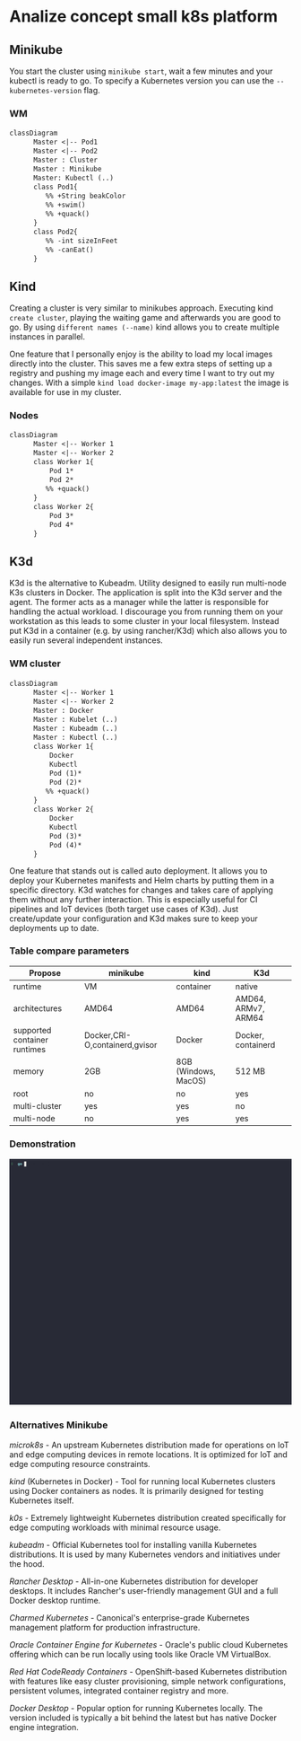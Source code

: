 # Analize concept small k8s platform

## Minikube

 You start the cluster using ```minikube start```, wait a few minutes and your kubectl is ready to go. To specify a Kubernetes version you can use the ```--kubernetes-version``` flag.

### WM

```mermaid
classDiagram
      Master <|-- Pod1
      Master <|-- Pod2
      Master : Cluster
      Master : Minikube
      Master: Kubectl (..)
      class Pod1{
         %% +String beakColor
         %% +swim()
         %% +quack()
      }
      class Pod2{
         %% -int sizeInFeet
         %% -canEat()
      }
```

## Kind

Creating a cluster is very similar to minikubes approach. Executing kind ```create cluster```, playing the waiting game and afterwards you are good to go. By using ```different names (--name)``` kind allows you to create multiple instances in parallel.

One feature that I personally enjoy is the ability to load my local images directly into the cluster. This saves me a few extra steps of setting up a registry and pushing my image each and every time I want to try out my changes. With a simple ```kind load docker-image my-app:latest``` the image is available for use in my cluster.

### Nodes

```mermaid
classDiagram
      Master <|-- Worker 1
      Master <|-- Worker 2
      class Worker 1{
          Pod 1* 
          Pod 2* 
         %% +quack()
      }
      class Worker 2{
          Pod 3* 
          Pod 4* 
      }
```

## K3d

  K3d is the alternative to Kubeadm. Utility designed to easily run multi-node K3s clusters in Docker.
  The application is split into the K3d server and the agent. The former acts as a manager while the latter is responsible for handling the actual workload. I discourage you from running them on your workstation as this leads to some cluster in your local filesystem. Instead put K3d in a container (e.g. by using rancher/K3d) which also allows you to easily run several independent instances.

### WM cluster

```mermaid
classDiagram
      Master <|-- Worker 1
      Master <|-- Worker 2
      Master : Docker
      Master : Kubelet (..)
      Master : Kubeadm (..)
      Master : Kubectl (..)
      class Worker 1{
          Docker
          Kubectl
          Pod (1)* 
          Pod (2)* 
         %% +quack()
      }
      class Worker 2{
          Docker
          Kubectl
          Pod (3)* 
          Pod (4)* 
      }
```

One feature that stands out is called auto deployment. It allows you to deploy your Kubernetes manifests and Helm charts by putting them in a specific directory. K3d watches for changes and takes care of applying them without any further interaction. This is especially useful for CI pipelines and IoT devices (both target use cases of K3d). Just create/update your configuration and K3d makes sure to keep your deployments up to date.

### Table compare parameters

| Propose | minikube | kind | K3d |
|---------|----------|------|-----|
| runtime | VM | container | native |
| architectures | AMD64 | AMD64 | AMD64, ARMv7, ARM64 |
| supported container runtimes | Docker,CRI-O,containerd,gvisor | Docker | Docker, containerd |
| memory | 2GB | 8GB (Windows, MacOS) | 512 MB |
| root | no | no | yes |
| multi-cluster | yes | yes | no |
| multi-node | no | yes | yes |

### Demonstration

![alt text](demo.gif)

### Alternatives Minikube

*microk8s* - An upstream Kubernetes distribution made for operations on IoT and edge computing devices in remote locations. It is optimized for IoT and edge computing resource constraints.

*kind* (Kubernetes in Docker) - Tool for running local Kubernetes clusters using Docker containers as nodes. It is primarily designed for testing Kubernetes itself.

*k0s* - Extremely lightweight Kubernetes distribution created specifically for edge computing workloads with minimal resource usage.

*kubeadm* - Official Kubernetes tool for installing vanilla Kubernetes distributions. It is used by many Kubernetes vendors and initiatives under the hood.

*Rancher Desktop* - All-in-one Kubernetes distribution for developer desktops. It includes Rancher's user-friendly management GUI and a full Docker desktop runtime.

*Charmed Kubernetes* - Canonical's enterprise-grade Kubernetes management platform for production infrastructure.

*Oracle Container Engine for Kubernetes* - Oracle's public cloud Kubernetes offering which can be run locally using tools like Oracle VM VirtualBox.

*Red Hat CodeReady Containers* - OpenShift-based Kubernetes distribution with features like easy cluster provisioning, simple network configurations, persistent volumes, integrated container registry and more.

*Docker Desktop* - Popular option for running Kubernetes locally. The version included is typically a bit behind the latest but has native Docker engine integration.
